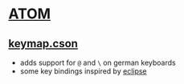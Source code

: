 # [ATOM](atom.io)
## [keymap.cson](atom.io/docs/latest/advanced/keymaps)
* adds support for `@` and `\` on german keyboards
* some key bindings inspired by [eclipse](eclipse.org)

